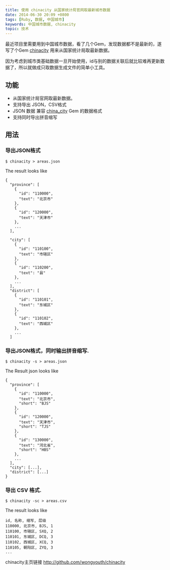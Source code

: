 ```yaml
---
title: 使用 chinacity 从国家统计局官网取最新城市数据
date: 2014-06-30 20:09 +0800
tags: [Ruby, 数据, 中国城市]
keywords: 中国城市数据, chinacity
topic: 技术
---
```


最近项目里需要用到中国城市数据，看了几个Gem，发现数据都不是最新的，遂写了个Gem [chinacity](http://github.com/wongyouth/chinacity) 用来从国家统计局取最新数据。

因为考虑到城市类基础数据一旦开始使用，id与别的数据关联后就比较难再更新数据了，所以就做成只取数据生成文件的简单小工具。

## 功能

* 从国家统计局官网取最新数据。
* 支持导出 JSON，CSV格式
* JSON 数据 兼容 [china_city](https://github.com/saberma/china_city) Gem 的数据格式
* 支持同时导出拼音缩写

<!-- more -->

## 用法

### 导出JSON格式

    $ chinacity > areas.json

The result looks like

```
{
  "province": [
    {
      "id": "110000",
      "text": "北京市"
    },
    {
      "id": "120000",
      "text": "天津市"
    },
    ...
  ],

  "city": [
    {
      "id": "110100",
      "text": "市辖区"
    },
    {
      "id": "110200",
      "text": "县"
    },
    ...
  ],
  "district": [
    {
      "id": "110101",
      "text": "东城区"
    },
    {
      "id": "110102",
      "text": "西城区"
    },
    ...
  ]
```

### 导出JSON格式，同时输出拼音缩写.

    $ chinacity -s > areas.json

The Result json looks like

```
{
  "province": [
    {
      "id": "110000",
      "text": "北京市",
      "short": "BJS"
    },
    {
      "id": "120000",
      "text": "天津市",
      "short": "TJS"
    },
    {
      "id": "130000",
      "text": "河北省",
      "short": "HBS"
    },
    ...
  ],
  "city": [...],
  "district": [...]
}

```

### 导出 CSV 格式.

    $ chinacity -sc > areas.csv

The result looks like

```
id, 名称, 缩写, 层级
110000, 北京市, BJS, 1
110100, 市辖区, SXQ, 2
110101, 东城区, DCQ, 3
110102, 西城区, XCQ, 3
110105, 朝阳区, ZYQ, 3
...
```

chinacity主页链接 http://github.com/wongyouth/chinacity

